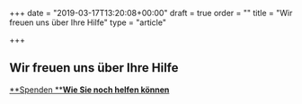 +++
date = "2019-03-17T13:20:08+00:00"
draft = true
order = ""
title = "Wir freuen uns über Ihre Hilfe"
type = "article"

+++
## **Wir freuen uns über Ihre Hilfe**

[**Spenden   **]()[**Wie Sie noch helfen können**]()